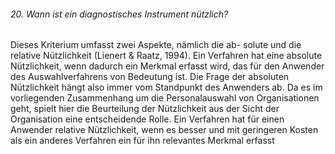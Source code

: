 ###### 20. Wann ist ein diagnostisches Instrument nützlich?

Dieses Kriterium umfasst zwei Aspekte, nämlich die ab- solute und die relative Nützlichkeit (Lienert & Raatz, 1994). Ein Verfahren hat eine absolute Nützlichkeit, wenn dadurch ein Merkmal erfasst wird, das für den Anwender des Auswahlverfahrens von Bedeutung ist. Die Frage der absoluten Nützlichkeit hängt also immer vom Standpunkt des Anwenders ab. Da es im vorliegenden Zusammenhang um die Personalauswahl von Organisationen geht, spielt hier die Beurteilung der Nützlichkeit aus der Sicht der Organisation eine entscheidende Rolle. Ein Verfahren hat für einen Anwender relative Nützlichkeit, wenn es besser und mit geringeren Kosten als ein anderes Verfahren ein für ihn relevantes Merkmal erfasst